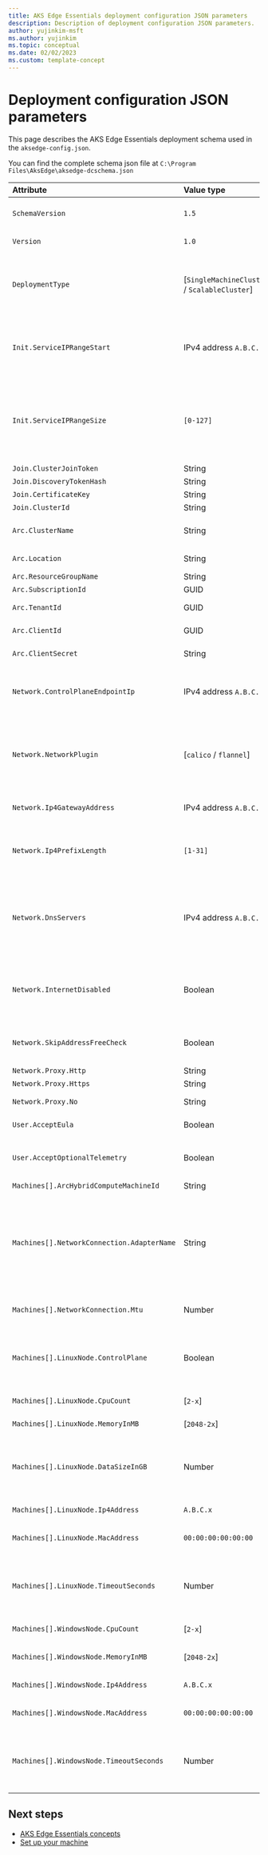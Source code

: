 ```yaml
---
title: AKS Edge Essentials deployment configuration JSON parameters
description: Description of deployment configuration JSON parameters.
author: yujinkim-msft
ms.author: yujinkim
ms.topic: conceptual
ms.date: 02/02/2023
ms.custom: template-concept
---
```


# Deployment configuration JSON parameters

This page describes the AKS Edge Essentials deployment schema used in the `aksedge-config.json`.

You can find the complete schema json file at `C:\Program Files\AksEdge\aksedge-dcschema.json`

| Attribute | Value type      |  Description |  Default value |
| :------------ |:-----------|:--------|:--------|
| `SchemaVersion` |`1.5`|Specifies the version of the schema/format of the json | `1.5` |
| `Version` |`1.0`|Specifies the version of the json instance | `1.0` |
| `DeploymentType` |[`SingleMachineCluster` / `ScalableCluster`]| Specifies deployment type. Only in `ScalableCluster`, you can add additional machines to the cluster infrastructure | `SingleMachineCluster` |
| `Init.ServiceIPRangeStart` |IPv4 address `A.B.C.x`|Reserved IP start address for your Kubernetes services. This IP range must be free on your subnet **A.B.C.0**| None |
| `Init.ServiceIPRangeSize` |`[0-127]`|Number of reserved IP start addresses for your Kubernetes services. Based on the size, we will allocate a range of free IP addresses on your subnet | `0` |
| `Join.ClusterJoinToken` |String|`Reserved` | None |
| `Join.DiscoveryTokenHash` |String|`Reserved`| None |
| `Join.CertificateKey` |String|`Reserved`| None |
| `Join.ClusterId` |String|`Reserved`| None |
| `Arc.ClusterName` |String|Preferred name for the cluster to show in the Azure portal| `<Machinename>-cluster` |
| `Arc.Location` |String|Location of resource group| None |
| `Arc.ResourceGroupName` |String|Resource group name| None |
| `Arc.SubscriptionId` |GUID|Azure subscription ID| None |
| `Arc.TenantId` |GUID| TenantID for the Azure subscription| None |
| `Arc.ClientId` |GUID| AppID of the service principal| None |
| `Arc.ClientSecret` |String|Secret associated with the Service Principal| None |
| `Network.ControlPlaneEndpointIp` |IPv4 address `A.B.C.x`|A free IP address on your subnet **A.B.C**. The control plane (API server) gets this address. |  |
| `Network.NetworkPlugin` |[`calico` / `flannel`]|CNI plugin choice for the Kubernetes network model. For K8s cluster, always use `calico` and for K3s cluster, always use `flannel`.|  `flannel`|
| `Network.Ip4GatewayAddress` |IPv4 address `A.B.C.x`|Gateway address; typically the router address.|    |
| `Network.Ip4PrefixLength` |`[1-31]`|The IP address subnet **A.B.C** prefix length. For example, use **24** if your network is **192.168.1.0/24**.| `24`|
| `Network.DnsServers` |IPv4 address `A.B.C.x` |IP address of your DNS (typically the router address). To view what DNS your machine uses, issue the command `Get-DnsClientServerAddress -AddressFamily IPv4`.  | |
| `Network.InternetDisabled` |Boolean|Whether your cluster has access to the internet. The default is `false`, meaning your cluster by default has access to the internet.|  `false`|
| `Network.SkipAddressFreeCheck` |Boolean|Ignores IP Address check failures and continues with deployment.|  `false`|
| `Network.Proxy.Http` |String | HttpProxy link. |
| `Network.Proxy.Https` |String | HttpsProxy link. |
| `Network.Proxy.No` |String | No proxy config for bypassing the proxy. |
| `User.AcceptEula` | Boolean | Accept or decline the [EULA](https://github.com/Azure/AKS-Edge/blob/main/EULA.md) | `false` |
| `User.AcceptOptionalTelemetry` | Boolean | Accept or decline the `optional` telemetry. The `required` telemetry is enabled always. | `false` |
| `Machines[].ArcHybridComputeMachineId` |String | `Reserved` | `null` |
| `Machines[].NetworkConnection.AdapterName` |String | NetAdapterName for VSwitch. It is mandatory for a full Kubernetes deployment. You can run the PowerShell `Get-NetAdapter -Physical` command to view the `Name` column for the adapter of your choice. |
| `Machines[].NetworkConnection.Mtu` | Number | The maximum transmission unit (MTU) for the network | `0` |
| `Machines[].LinuxNode.ControlPlane` | Boolean | Specify whether you want this new deployment to be a control plane. If `false`, it will be a worker node. *Only for Linux VM*| `false` |
| `Machines[].LinuxNode.CpuCount` | [`2-x`] | Number of CPU cores reserved for VM/VMs. | `2` |
| `Machines[].LinuxNode.MemoryInMB` | [`2048-2x`] | RAM in MBs reserved for VM/VMs. | `2048` |
| `Machines[].LinuxNode.DataSizeInGB` | Number | Size of the data partition. For large applications, we recommend increasing this number. *Only for Linux VM* | `10` |
| `Machines[].LinuxNode.Ip4Address` | `A.B.C.x` | Specify the IP address your VM will take. |
| `Machines[].LinuxNode.MacAddress` |`00:00:00:00:00:00` | Specify the Mac address your VM will take. |
| `Machines[].LinuxNode.TimeoutSeconds` | Number | Timeout provided for the kubernetes cluster to complete the bootstrap process. It's recommended that you use the default value. | `300` |
| `Machines[].WindowsNode.CpuCount` | [`2-x`] | Number of CPU cores reserved for VM/VMs. | `2` |
| `Machines[].WindowsNode.MemoryInMB` | [`2048-2x`] | RAM in MBs reserved for VM/VMs (multiples of 2). | `2048` |
| `Machines[].WindowsNode.Ip4Address` | `A.B.C.x` | Specify the IP address your VM will take. |
| `Machines[].WindowsNode.MacAddress` |`00:00:00:00:00:00` | Specify the Mac address your VM will take. |
| `Machines[].WindowsNode.TimeoutSeconds` | Number | Timeout provided for the kubernetes cluster to complete the bootstrap process. It's recommended that you use the default value. | `900` |

## Next steps

- [AKS Edge Essentials concepts](./aks-edge-concept.md)
- [Set up your machine](./aks-edge-howto-setup-machine.md)
